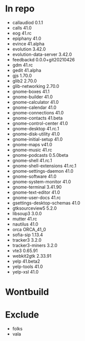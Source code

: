 # In repo
- callaudiod 0.1.1
- calls 41.0
- eog 41.rc
- epiphany 41.0
- evince 41.alpha
- evolution 3.42.0
- evolution-data-server 3.42.0
- feedbackd 0.0.0+git20210426
- gdm 41.rc
- gedit 41.alpha
- gjs 1.70.0
- glib2 2.70.0
- glib-networking 2.70.0
- gnome-boxes 41.1
- gnome-builder 41.0
- gnome-calculator 41.0
- gnome-calendar 41.0
- gnome-connections 41.0
- gnome-contacts 41.beta
- gnome-control-center 41.0
- gnome-desktop 41.rc.1
- gnome-disk-utility 41.0
- gnome-initial-setup 41.0
- gnome-maps v41.0
- gnome-music 41.rc
- gnome-podcasts 0.5.0beta
- gnome-shell 41.rc.1
- gnome-shell-extensions 41.rc.1
- gnome-settings-daemon 41.0
- gnome-software 41.0
- gnome-system-monitor 41.0
- gnome-terminal 3.41.90
- gnome-text-editor 41.0
- gnome-user-docs 41.rc
- gsettings-desktop-schemas 41.0
- gtksourceview5 5.2.0
- libsoup3 3.0.0
- mutter 41.rc
- nautilus 41.0
- orca ORCA_41_0
- sofia-sip 1.13.4
- tracker3 3.2.0
- tracker3-miners 3.2.0
- vte3 0.65.91
- webkit2gtk 2.33.91
- yelp 41.beta2
- yelp-tools 41.0
- yelp-xsl 41.0

# Wontbuild

# Exclude
- folks
- vala
